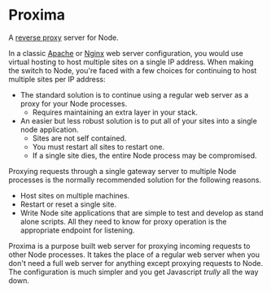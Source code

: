 Proxima
=======

A [reverse proxy](http://en.wikipedia.org/wiki/Reverse_proxy) server for Node.

In a classic [Apache](http://httpd.apache.org/) or [Nginx](http://wiki.nginx.org/Main) web server configuration, you would use virtual hosting to host multiple sites on a single IP address. When making the switch to Node, you're faced with a few choices for continuing to host multiple sites per IP address:

* The standard solution is to continue using a regular web server as a proxy for your Node processes.
	* Requires maintaining an extra layer in your stack.
* An easier but less robust solution is to put all of your sites into a single node application.
	* Sites are not self contained.
	* You must restart all sites to restart one.
	* If a single site dies, the entire Node process may be compromised.

Proxying requests through a single gateway server to multiple Node processes is the normally recommended solution for the following reasons.

* Host sites on multiple machines.
* Restart or reset a single site.
* Write Node site applications that are simple to test and develop as stand alone scripts. All they need to know for proxy operation is the appropriate endpoint for listening.

Proxima is a purpose built web server for proxying incoming requests to other Node processes. It takes the place of a regular web server when you don't need a full web server for anything except proxying requests to Node. The configuration is much simpler and you get Javascript _trully_ all the way down.

